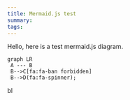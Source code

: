 ```yaml
---
title: Mermaid.js test
summary: 
tags: 
---
```


Hello, here is a test mermaid.js diagram.

```{.mermaid .fuck caption="Mermaid.js test"}
graph LR
 A --- B
 B-->C[fa:fa-ban forbidden]
 B-->D(fa:fa-spinner);
```

bl